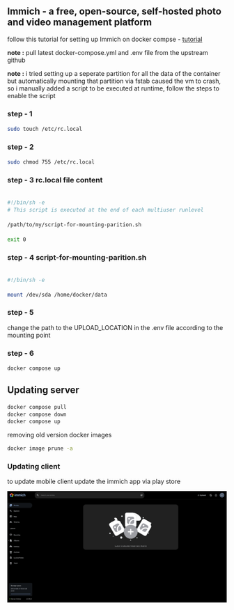 ## Immich - a free, open-source, self-hosted photo and video management platform 

follow this tutorial for setting up Immich on docker compse - [tutorial](https://immich.app/docs/install/docker-compose)

**note :** pull latest docker-compose.yml and .env file from the upstream github

**note :** i tried setting up a seperate partition for all the data of the container but automatically mounting that partition via fstab caused the vm to crash, so i manually added a script to be executed at runtime, follow the steps to enable the script

### step - 1
```bash
sudo touch /etc/rc.local

```

### step - 2 
```bash
sudo chmod 755 /etc/rc.local 
```

### step - 3 rc.local file content
```bash

#!/bin/sh -e
# This script is executed at the end of each multiuser runlevel 

/path/to/my/script-for-mounting-parition.sh  

exit 0

```
### step - 4 script-for-mounting-parition.sh
```bash

#!/bin/sh -e

mount /dev/sda /home/docker/data
```

### step - 5 
change the path to the UPLOAD_LOCATION in the .env file according to the mounting point

### step - 6 
```bash
docker compose up
```
## Updating server 
```bash
docker compose pull
docker compose down
docker compose up
```
removing old version docker images
```bash
docker image prune -a
```

### Updating client
to update mobile client update the immich app via play store

![01](/assets/immich/01.png)
